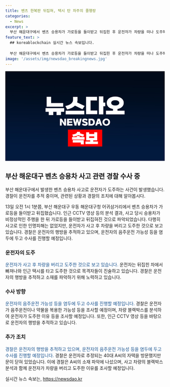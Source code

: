 ```yaml
---
title: 벤츠 한복판 뒤집혀, 택시 탄 차주의 줄행랑
categories:
  - News
excerpt: >
  부산 해운대구에서 벤츠 승용차가 가로등을 들이받고 뒤집힌 후 운전자가 차량을 떠나 도주하는 사건이 발생했다. 차량 전복과 가로등 파손은 있었지만 인명피해는 없었으며, 운전자로 추정되는 A씨의 지갑과 휴대전화가 차 안에서 발견됐다. 경찰은 A씨의 소재를 파악하고 음주운전 또는 약물투약 가능성 등을 수사할 예정이며, 블랙박스 분석을 통해 도주 이유를 조사할 방침이다.
feature_text: >
  ## koreablockchain 실시간 뉴스 속보입니다.

  부산 해운대구에서 벤츠 승용차가 가로등을 들이받고 뒤집힌 후 운전자가 차량을 떠나 도주하는 사건이 발생했다. 차량 전복과 가로등 파손은 있었지만 인명피해는 없었으며, 운전자로 추정되는 A씨의 지갑과 휴대전화가 차 안에서 발견됐다. 경찰은 A씨의 소재를 파악하고 음주운전 또는 약물투약 가능성 등을 수사할 예정이며, 블랙박스 분석을 통해 도주 이유를 조사할 방침이다.
image: '/assets/img/newsdao_breakingnews.jpg'
---
```


<p><img src="/assets/img/newsdao_breakingnews.jpg" alt="koreablockchain 속보" /></p>

<h2 data-ke-size="size26">부산 해운대구 벤츠 승용차 사고 관련 경찰 수사 중</h2>

<p>부산 해운대구에서 발생한 벤츠 승용차 사고로 운전자가 도주하는 사건이 발생했습니다. 경찰이 운전자를 추적 중이며, 관련된 상황과 경찰의 조치에 대해 알아봅시다.</p>

<p data-ke-size="size16">13일 오전 1시 1분쯤, 부산 해운대구 우동 해운대구청 어귀삼거리에서 벤츠 승용차가 가로등을 들이받고 뒤집혔습니다. 인근 CCTV 영상 등의 분석 결과, 사고 당시 승용차가 비정상적인 주행을 한 뒤 가로등을 들이받고 뒤집혀진 것으로 파악되었습니다. 다행히 사고로 인한 인명피해는 없었지만, 운전자가 사고 후 차량을 버리고 도주한 것으로 보고 있습니다. 경찰은 운전자의 행방을 추적하고 있으며, 운전자의 음주운전 가능성 등을 염두에 두고 수사를 진행할 예정입니다.</p>

<h3 data-ke-size="size24">운전자의 도주</h3>

<p><span style="color: #1a5490;">운전자가 사고 후 차량을 버리고 도주한 것으로 보고 있습니다.</span>
운전자는 뒤집힌 차에서 빠져나와 인근 택시를 타고 도주한 것으로 목격자들이 진술하고 있습니다. 경찰은 운전자의 행방을 추적하고 소재를 파악하기 위해 노력하고 있습니다.</p>

<h3 data-ke-size="size24">수사 방향</h3>

<p><span style="color: #1a5490;">운전자의 음주운전 가능성 등을 염두에 두고 수사를 진행할 예정입니다.</span>
경찰은 운전자가 음주운전이나 약물을 복용한 가능성 등을 조사할 예정이며, 차량 블랙박스를 분석하여 운전자가 도주한 이유 등을 조사할 예정입니다. 또한, 인근 CCTV 영상 등을 바탕으로 운전자의 행방을 추적하고 있습니다.</p>

<h3 data-ke-size="size24">추가 조치</h3>

<p><span style="color: #1a5490;">경찰은 운전자의 행방을 추적하고 있으며, 운전자의 음주운전 가능성 등을 염두에 두고 수사를 진행할 예정입니다.</span>
경찰은 운전자로 추정되는 40대 A씨의 자택을 방문했지만 문이 닫혀 있었습니다. 이에 경찰은 A씨의 소재 파악에 나섰으며, 사고 차량의 블랙박스 분석과 함께 운전자가 차량을 버리고 도주한 이유를 조사할 예정입니다.</p>
실시간 뉴스 속보는, <a href="https://newsdao.kr" rel="dofollow">https://newsdao.kr</a>


